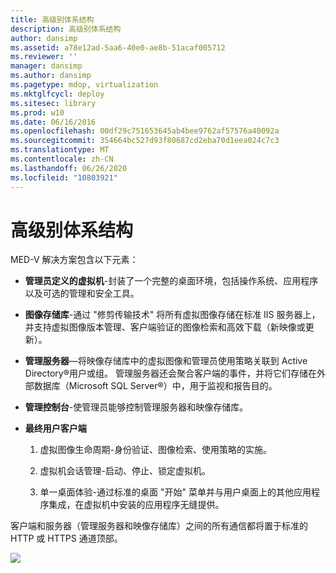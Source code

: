 ```yaml
---
title: 高级别体系结构
description: 高级别体系结构
author: dansimp
ms.assetid: a78e12ad-5aa6-40e0-ae8b-51acaf005712
ms.reviewer: ''
manager: dansimp
ms.author: dansimp
ms.pagetype: mdop, virtualization
ms.mktglfcycl: deploy
ms.sitesec: library
ms.prod: w10
ms.date: 06/16/2016
ms.openlocfilehash: 00df29c751653645ab4bee9762af57576a40092a
ms.sourcegitcommit: 354664bc527d93f80687cd2eba70d1eea024c7c3
ms.translationtype: MT
ms.contentlocale: zh-CN
ms.lasthandoff: 06/26/2020
ms.locfileid: "10803921"
---
```

# 高级别体系结构


MED-V 解决方案包含以下元素：

-   **管理员定义的虚拟机**-封装了一个完整的桌面环境，包括操作系统、应用程序以及可选的管理和安全工具。

-   **图像存储库**-通过 "修剪传输技术" 将所有虚拟图像存储在标准 IIS 服务器上，并支持虚拟图像版本管理、客户端验证的图像检索和高效下载（新映像或更新）。

-   **管理服务器**—将映像存储库中的虚拟图像和管理员使用策略关联到 Active Directory®用户或组。 管理服务器还会聚合客户端的事件，并将它们存储在外部数据库（Microsoft SQL Server®）中，用于监视和报告目的。

-   **管理控制台**-使管理员能够控制管理服务器和映像存储库。

-   **最终用户客户端**

    1.  虚拟图像生命周期-身份验证、图像检索、使用策略的实施。

    2.  虚拟机会话管理-启动、停止、锁定虚拟机。

    3.  单一桌面体验-通过标准的桌面 "开始" 菜单并与用户桌面上的其他应用程序集成，在虚拟机中安装的应用程序无缝提供。

客户端和服务器（管理服务器和映像存储库）之间的所有通信都将置于标准的 HTTP 或 HTTPS 通道顶部。

![](images/506f54d0-38fa-446a-8070-17ae26da5355.gif)

 

 





